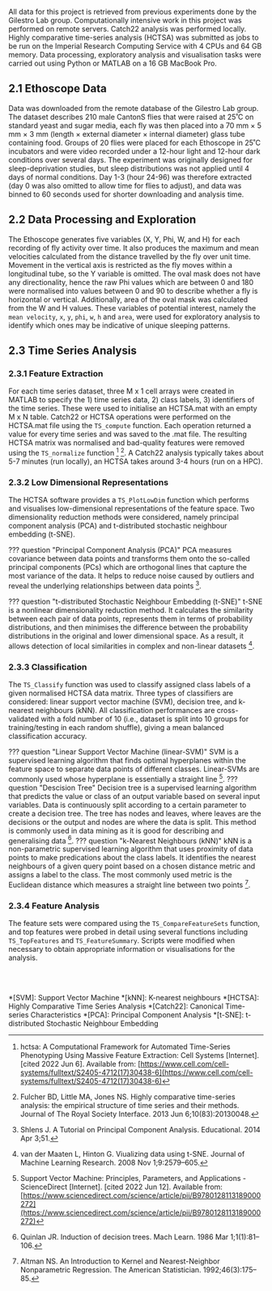 All data for this project is retrieved from previous experiments done by the Gilestro Lab group. Computationally intensive work in this project was performed on remote servers. Catch22 analysis was performed locally. Highly comparative time-series analysis (HCTSA) was submitted as jobs to be run on the Imperial Research Computing Service with 4 CPUs and 64 GB memory. Data processing, exploratory analysis and visualisation tasks were carried out using Python or MATLAB on a 16 GB MacBook Pro.

## 2.1 Ethoscope Data

Data was downloaded from the remote database of the Gilestro Lab group. The dataset describes 210 male CantonS flies that were raised at 25˚C on standard yeast and sugar media, each fly was then placed into a 70 mm × 5 mm × 3 mm (length × external diameter × internal diameter) glass tube containing food. Groups of 20 flies were placed for each Ethoscope in 25˚C incubators and were video recorded under a 12-hour light and 12-hour dark conditions over several days. The experiment was originally designed for sleep-deprivation studies, but sleep distributions was not applied until 4 days of normal conditions. Day 1-3 (hour 24-96) was therefore extracted (day 0 was also omitted to allow time for flies to adjust), and data was binned to 60 seconds used for shorter downloading and analysis time.

## 2.2 Data Processing and Exploration

The Ethoscope generates five variables (X, Y, Phi, W, and H) for each recording of fly activity over time. It also produces the maximum and mean velocities calculated from the distance travelled by the fly over unit time. Movement in the vertical axis is restricted as the fly moves within a longitudinal tube, so the Y variable is omitted. The oval mask does not have any directionality, hence the raw Phi values which are between 0 and 180 were normalised into values between 0 and 90 to describe whether a fly is horizontal or vertical. Additionally, area of the oval mask was calculated from the W and H values. These variables of potential interest, namely the `mean velocity`, `x`, `y`, `phi`, `w`, `h` and `area`, were used for exploratory analysis to identify which ones may be indicative of unique sleeping patterns. 


## 2.3 Time Series Analysis

### 2.3.1 Feature Extraction

For each time series dataset, three M x 1 cell arrays were created in MATLAB to specify the 1) time series data, 2) class labels, 3) identifiers of the time series. These were used to initialise an HCTSA.mat with an empty M x N table. Catch22 or HCTSA operations were performed on the HCTSA.mat file using the `TS_compute` function. Each operation returned a value for every time series and was saved to the .mat file. The resulting HCTSA matrix was normalised and bad-quality features were removed using the `TS_normalize` function [^1] [^2]. A  Catch22 analysis typically takes about 5-7 minutes (run locally), an HCTSA takes around 3-4 hours (run on a HPC). 

### 2.3.2 Low Dimensional Representations

The HCTSA software provides a `TS_PlotLowDim` function which performs and visualises low-dimensional representations of the feature space. Two dimensionality reduction methods were considered, namely principal component analysis (PCA) and t-distributed stochastic neighbour embedding (t-SNE). 

??? question "Principal Component Analysis (PCA)"
    PCA measures covariance between data points and transforms them onto the so-called principal components (PCs) which are orthogonal lines that capture the most variance of the data. It helps to reduce noise caused by outliers and reveal the underlying relationships between data points [^3].

??? question "t-distributed Stochastic Neighbour Embedding (t-SNE)"
    t-SNE is a nonlinear dimensionality reduction method. It calculates the similarity between each pair of data points, represents them in terms of probability distributions, and then minimises the difference between the probability distributions in the original and lower dimensional space. As a result, it allows detection of local similarities in complex and non-linear datasets [^4].


### 2.3.3 Classification

The `TS_Classify` function was used to classify assigned class labels of a given normalised HCTSA data matrix. Three types of classifiers are considered: linear support vector machine (SVM), decision tree, and k-nearest neighbours (kNN). All classification performances are cross-validated with a fold number of 10 (i.e., dataset is split into 10 groups for training/testing in each random shuffle), giving a mean balanced classification accuracy.

??? question "Linear Support Vector Machine (linear-SVM)"
    SVM is a supervised learning algorithm that finds optimal hyperplanes within the feature space to separate data points of different classes. Linear-SVMs are commonly used whose hyperplane is essentially a straight line [^5]. 
??? question "Descision Tree"
    Decision tree is a supervised learning algorithm that predicts the value or class of an output variable based on several input variables. Data is continuously split according to a certain parameter to create a decision tree. The tree has nodes and leaves, where leaves are the decisions or the output and nodes are where the data is split. This method is commonly used in data mining as it is good for describing and generalising data [^6].
??? question "k-Nearest Neighbours (kNN)"
    kNN is a non-parametric supervised learning algorithm that uses proximity of data points to make predications about the class labels. It identifies the nearest neighbours of a given query point based on a chosen distance metric and assigns a label to the class. The most commonly used metric is the Euclidean distance which measures a straight line between two points [^7].


### 2.3.4 Feature Analysis

The feature sets were compared using the `TS_CompareFeatureSets` function, and top features were probed in detail using several functions including `TS_TopFeatures` and `TS_FeatureSummary`.  Scripts were modified when necessary to obtain appropriate information or visualisations for the analysis. 

</br>
</br>


*[SVM]: Support Vector Machine
*[kNN]: K-nearest neighbours
*[HCTSA]: Highly Comparative Time Series Analysis
*[Catch22]: Canonical Time-series Characteristics
*[PCA]: Principal Component Analysis
*[t-SNE]: t-distributed Stochastic Neighbour Embedding

[^1]: hctsa: A Computational Framework for Automated Time-Series Phenotyping Using Massive Feature Extraction: Cell Systems [Internet]. [cited 2022 Jun 6]. Available from: [https://www.cell.com/cell-systems/fulltext/S2405-4712(17)30438-6](https://www.cell.com/cell-systems/fulltext/S2405-4712(17)30438-6)
[^2]: Fulcher BD, Little MA, Jones NS. Highly comparative time-series analysis: the empirical structure of time series and their methods. Journal of The Royal Society Interface. 2013 Jun 6;10(83):20130048. 
[^3]: Shlens J. A Tutorial on Principal Component Analysis. Educational. 2014 Apr 3;51. 
[^4]: van der Maaten L, Hinton G. Viualizing data using t-SNE. Journal of Machine Learning Research. 2008 Nov 1;9:2579–605. 
[^5]: Support Vector Machine: Principles, Parameters, and Applications - ScienceDirect [Internet]. [cited 2022 Jun 12]. Available from: [https://www.sciencedirect.com/science/article/pii/B9780128113189000272](https://www.sciencedirect.com/science/article/pii/B9780128113189000272)
[^6]: Quinlan JR. Induction of decision trees. Mach Learn. 1986 Mar 1;1(1):81–106. 
[^7]: Altman NS. An Introduction to Kernel and Nearest-Neighbor Nonparametric Regression. The American Statistician. 1992;46(3):175–85. 


